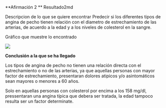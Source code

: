 **Afirmación 2 ** Resultado2md

Descripcion de lo que se quiere encontrar
Predecir si los diferentes tipos de angina de pecho tienen relación con el diametro de estrechamiento de las arterias, de acuerdo a la edad y a los niveles de colesterol en la sangre.

Gráfico que muestre lo encontrado

<img src="graph_predictive_hungarian_af2.png"/>


**Conclusión a la que se ha llegado**

Los tipos de angina de pecho no tienen una relación directa con el estrechamiento o no de las arterias, ya que aquellas personas con mayor factor de estrechamiento, presentaran dolores atipicos y/o asintomáticos sean mayores o menores a 60 años.

Solo en aquellas personas con colesterol por encima a los 158 mg/dl, pressentaran una angina típica que debera ser tratada, la edad tampoco resulta ser un factor determinate.

